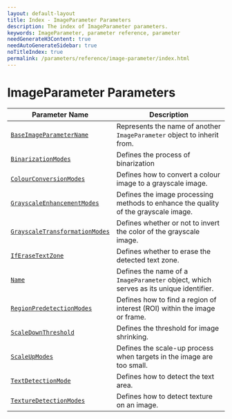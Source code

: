 ```yaml
---
layout: default-layout
title: Index - ImageParameter Parameters
description: The index of ImageParameter parameters.
keywords: ImageParameter, parameter reference, parameter
needGenerateH3Content: true
needAutoGenerateSidebar: true
noTitleIndex: true
permalink: /parameters/reference/image-parameter/index.html
---
```


# ImageParameter Parameters

| Parameter Name | Description |
| ---------------------------------- | ----------- |
| [`BaseImageParameterName`](base-image-parameter-name.md) | Represents the name of another `ImageParameter` object to inherit from. |
| [`BinarizationModes`](binarization-modes.md) | Defines the process of binarization |
| [`ColourConversionModes`](colour-conversion-modes.md) | Defines how to convert a colour image to a grayscale image. |
| [`GrayscaleEnhancementModes`](grayscale-enhancement-modes.md) | Defines the image processing methods to enhance the quality of the grayscale image. |
| [`GrayscaleTransformationModes`](grayscale-transformation-modes.md) | Defines whether or not to invert the color of the grayscale image. |
| [`IfEraseTextZone`](if-erase-text-zone.md) | Defines whether to erase the detected text zone. |
| [`Name`](name.md) | Defines the name of a `ImageParameter` object, which serves as its unique identifier. |
| [`RegionPredetectionModes`](region-predetection-modes.md) | Defines how to find a region of interest (ROI) within the image or frame. |
| [`ScaleDownThreshold`](scale-down-threshold.md) | Defines the threshold for image shrinking. |
| [`ScaleUpModes`](scale-up-modes.md) | Defines the scale-up process when targets in the image are too small. |
| [`TextDetectionMode`](text-detection-mode.md) | Defines how to detect the text area. |
| [`TextureDetectionModes`](texture-detection-modes.md) | Defines how to detect texture on an image. |
